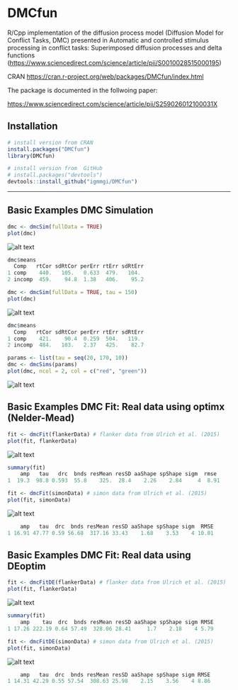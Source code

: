 # DMCfun
R/Cpp implementation of the diffusion process model (Diffusion Model for
Conflict Tasks, DMC) presented in Automatic and controlled stimulus processing
in conflict tasks: Superimposed diffusion processes and delta functions
(https://www.sciencedirect.com/science/article/pii/S0010028515000195)

CRAN https://cran.r-project.org/web/packages/DMCfun/index.html


The package is documented in the follwoing paper:

https://www.sciencedirect.com/science/article/pii/S259026012100031X

## Installation

``` r
# install version from CRAN
install.packages("DMCfun")
library(DMCfun)

# install version from  GitHub
# install.packages("devtools")
devtools::install_github("igmmgi/DMCfun")
```

---
## Basic Examples DMC Simulation
``` r
dmc <- dmcSim(fullData = TRUE)
plot(dmc)
```
![alt text](figures/figure1.png)

``` r
dmc$means
  Comp   rtCor sdRtCor perErr rtErr sdRtErr
1 comp    440.   105.   0.633  479.   104.
2 incomp  459.    94.8  1.38   406.    95.2
```

``` r
dmc <- dmcSim(fullData = TRUE, tau = 150)
plot(dmc)
```
![alt text](figures/figure2.png)

``` r
dmc$means
  Comp   rtCor sdRtCor perErr rtErr sdRtErr
1 comp    421.    90.4  0.259  504.   119.
2 incomp  484.   103.   2.37   425.    82.7
```

``` r
params <- list(tau = seq(20, 170, 10))
dmc <- dmcSims(params)
plot(dmc, ncol = 2, col = c("red", "green"))
```
![alt text](figures/figure4.png)

## Basic Examples DMC Fit: Real data using optimx (Nelder-Mead)
``` r
fit <- dmcFit(flankerData) # flanker data from Ulrich et al. (2015)
plot(fit, flankerData)
```
![alt text](figures/figure5.png)

``` r
summary(fit)
    amp   tau   drc  bnds resMean resSD aaShape spShape sigm  rmse
1  19.3  98.8 0.593  55.8    325.  28.4    2.26    2.84     4  8.91
```

``` r
fit <- dmcFit(simonData) # simon data from Ulrich et al. (2015)
plot(fit, simonData)
```
![alt text](figures/figure6.png)

``` r
    amp   tau  drc  bnds resMean resSD aaShape spShape sigm  RMSE
1 16.91 47.77 0.59 56.68  317.16 33.43    1.68    3.53    4 10.01
```

## Basic Examples DMC Fit: Real data using DEoptim
``` r
fit <- dmcFitDE(flankerData) # flanker data from Ulrich et al. (2015)
plot(fit, flankerData)
```
![alt text](figures/figure7.png)

``` r
summary(fit)
    amp    tau  drc  bnds resMean resSD aaShape spShape sigm RMSE
1 17.26 222.19 0.64 57.49  328.06 28.41     1.7    2.18    4 5.79
```

``` r
fit <- dmcFitDE(simonData) # simon data from Ulrich et al. (2015)
plot(fit, simonData)
```
![alt text](figures/figure8.png)

``` r
    amp   tau  drc  bnds resMean resSD aaShape spShape sigm RMSE
1 14.31 42.29 0.55 57.54  308.63 25.98    2.15    3.56    4 8.86
```

